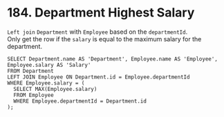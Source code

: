 # 184. Department Highest Salary

`Left join` `Department` with `Employee` based on the `departmentId`.  
Only get the row if the `salary` is equal to the maximum salary for the department.  

```
SELECT Department.name AS 'Department', Employee.name AS 'Employee', Employee.salary AS 'Salary'
FROM Department
LEFT JOIN Employee ON Department.id = Employee.departmentId
WHERE Employee.salary = (
  SELECT MAX(Employee.salary)
  FROM Employee
  WHERE Employee.departmentId = Department.id
);
```